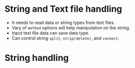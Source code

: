 # String and Text file handling
+ It needs to read data or string types from text files. 
+ Vary of `method` options will help manipulation on the string.
+ Input text file data can save data type.
+ Can control string `split`, `strip(delete)`, and `connect`.

# String handling

